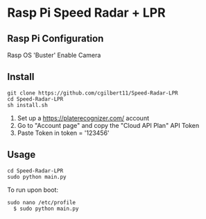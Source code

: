 # Rasp Pi Speed Radar + LPR

## Rasp Pi Configuration
Rasp OS 'Buster'
Enable Camera


## Install
```
git clone https://github.com/cgilbert11/Speed-Radar-LPR
cd Speed-Radar-LPR
sh install.sh
```
1. Set up a https://platerecognizer.com/ account
2. Go to "Account page" and copy the "Cloud API Plan" API Token
3. Paste Token in token = '123456'

## Usage
```
cd Speed-Radar-LPR
sudo python main.py
```

To run upon boot:
```
sudo nano /etc/profile
  $ sudo python main.py
```
